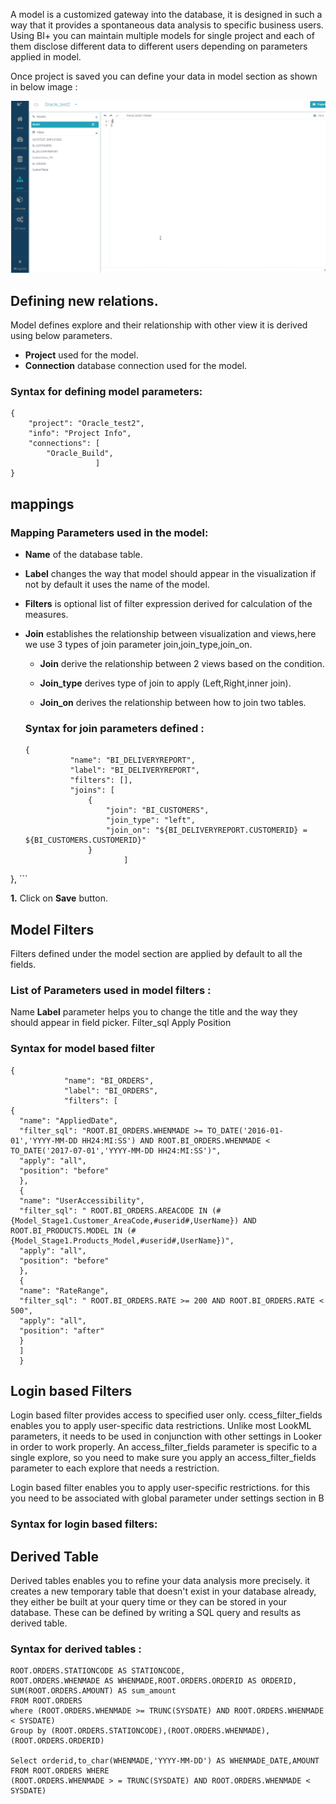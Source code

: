 
A model is a customized gateway into the database, it is designed in such a way that it provides a spontaneous data analysis to specific business users.
Using BI+ you can maintain multiple models for single project and each of them disclose different data to different users depending on parameters applied in model. 

 Once project is saved you can define your data in model section as shown in below image :
 
![enter image description here](https://raw.githubusercontent.com/sv18042016/fp1/ca01fdfd9787082af897b153cb9bb2e74a97c099/images/model_new.png)
 
## Defining new relations. 

Model defines explore and their relationship with other view it is derived using below parameters.

- **Project** used for the model.
- **Connection** database connection used for the model.

### Syntax for defining model parameters:
```
{
	"project": "Oracle_test2",
	"info": "Project Info",
	"connections": [
		"Oracle_Build",
                   ]
}
``` 
## mappings

### Mapping Parameters used in the model:

- **Name** of the database table.

- **Label** changes the way that model should appear in the visualization if not by default it uses the name of the model.

- **Filters** is optional list of filter expression derived for calculation of the measures.

- **Join** establishes the relationship between visualization and views,here we use 3 types of join parameter join,join_type,join_on.

  - **Join** derive the relationship between 2 views based on the condition.
  
  - **Join_type** derives type of join to apply (Left,Right,inner join).
  
  - **Join_on** derives the relationship between how to join two tables.
  
  ### Syntax for join parameters defined :
  
  ```
  {
			"name": "BI_DELIVERYREPORT",
			"label": "BI_DELIVERYREPORT",
			"filters": [],
			"joins": [
				{
					"join": "BI_CUSTOMERS",
					"join_type": "left",
					"join_on": "${BI_DELIVERYREPORT.CUSTOMERID} = ${BI_CUSTOMERS.CUSTOMERID}"
				}
			            ]
},
		```
		
**1.** Click on **Save** button.

## Model Filters

Filters defined under the model section are applied by default to all the fields.

### List of Parameters used in model filters :
Name 
**Label** parameter helps you to change the title and the way they should appear in field picker.
Filter_sql
Apply
Position

### Syntax for model based filter
```
{
			"name": "BI_ORDERS",
			"label": "BI_ORDERS",
			"filters": [
{
  "name": "AppliedDate",
  "filter_sql": "ROOT.BI_ORDERS.WHENMADE >= TO_DATE('2016-01-01','YYYY-MM-DD HH24:MI:SS') AND ROOT.BI_ORDERS.WHENMADE < TO_DATE('2017-07-01','YYYY-MM-DD HH24:MI:SS')",
  "apply": "all",
  "position": "before"
  },
  {
  "name": "UserAccessibility",
  "filter_sql": " ROOT.BI_ORDERS.AREACODE IN (#{Model_Stage1.Customer_AreaCode,#userid#,UserName}) AND ROOT.BI_PRODUCTS.MODEL IN (#{Model_Stage1.Products_Model,#userid#,UserName})",
  "apply": "all",
  "position": "before"
  },
  {
  "name": "RateRange",
  "filter_sql": " ROOT.BI_ORDERS.RATE >= 200 AND ROOT.BI_ORDERS.RATE < 500",
  "apply": "all",
  "position": "after"
  }
  ]
  }
  ``` 
  
## Login based Filters

   Login based filter provides access to specified user only.
ccess_filter_fields enables you to apply user-specific data restrictions. Unlike most LookML parameters, it needs to be used in conjunction with other settings in Looker in order to work properly. An access_filter_fields parameter is specific to a single explore, so you need to make sure you apply an access_filter_fields parameter to each explore that needs a restriction.

Login based filter enables you to apply user-specific restrictions. for this you need to be associated with global parameter under settings section in B
### Syntax for login based filters:

## Derived Table

Derived tables enables you to refine your data analysis more precisely. it creates a new temporary table that doesn't exist in your database already, they either be built at your query time or they can be stored in your database. These can be defined by writing a SQL query and results as derived table.

### Syntax for derived tables :

```select
ROOT.ORDERS.STATIONCODE AS STATIONCODE,
ROOT.ORDERS.WHENMADE AS WHENMADE,ROOT.ORDERS.ORDERID AS ORDERID,
SUM(ROOT.ORDERS.AMOUNT) AS sum_amount
FROM ROOT.ORDERS
where (ROOT.ORDERS.WHENMADE >= TRUNC(SYSDATE) AND ROOT.ORDERS.WHENMADE < SYSDATE)
Group by (ROOT.ORDERS.STATIONCODE),(ROOT.ORDERS.WHENMADE),(ROOT.ORDERS.ORDERID)

Select orderid,to_char(WHENMADE,'YYYY-MM-DD') AS WHENMADE_DATE,AMOUNT FROM ROOT.ORDERS WHERE 
(ROOT.ORDERS.WHENMADE > = TRUNC(SYSDATE) AND ROOT.ORDERS.WHENMADE < SYSDATE)
``` 
<!--stackedit_data:
eyJoaXN0b3J5IjpbLTM1ODY4MjEyMl19
-->